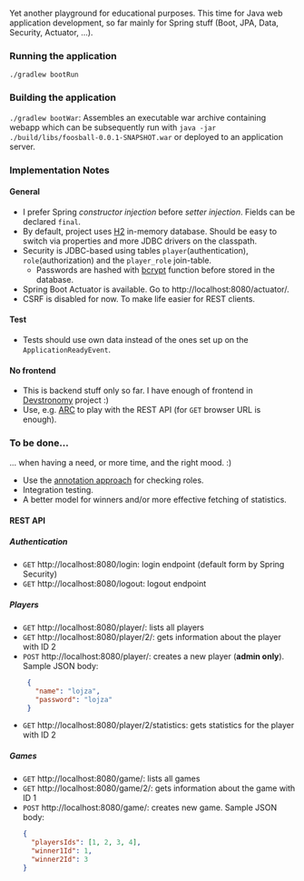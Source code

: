 Yet another playground for educational purposes. This time for Java web application development, so far mainly for
Spring stuff (Boot, JPA, Data, Security, Actuator,  ...).


### Running the application

`./gradlew bootRun`

### Building the application

`./gradlew bootWar`: Assembles an executable war archive containing webapp which can be subsequently run
with `java -jar ./build/libs/foosball-0.0.1-SNAPSHOT.war` or deployed to an application server.

### Implementation Notes

#### General
* I prefer Spring _constructor injection_ before _setter injection_. Fields can be declared `final`.
* By default, project uses [H2](http://www.h2database.com/) in-memory database. Should be easy to switch via properties
and more JDBC drivers on the classpath.
* Security is JDBC-based using tables `player`(authentication), `role`(authorization) and the `player_role` join-table.
  * Passwords are hashed with [bcrypt](https://en.wikipedia.org/wiki/Bcrypt) function before stored in the database.
* Spring Boot Actuator is available. Go to http://localhost:8080/actuator/.
* CSRF is disabled for now. To make life easier for REST clients.

#### Test
* Tests should use own data instead of the ones set up on the `ApplicationReadyEvent`.

#### No frontend
* This is backend stuff only so far. I have enough of frontend in [Devstronomy](https://devstronomy.com/) project :)
* Use, e.g. [ARC](https://chrome.google.com/webstore/detail/advanced-rest-client/hgmloofddffdnphfgcellkdfbfbjeloo)
to play with the REST API (for `GET` browser URL is enough).

### To be done...
... when having a need, or more time, and the right mood. :)

* Use the [annotation approach](https://www.baeldung.com/spring-security-expressions-basic.) for checking roles.
* Integration testing.
* A better model for winners and/or more effective fetching of statistics.


#### REST API

##### Authentication
* `GET` http://localhost:8080/login: login endpoint (default form by Spring Security)
* `GET` http://localhost:8080/logout: logout endpoint

##### Players
* `GET` http://localhost:8080/player/: lists all players
* `GET` http://localhost:8080/player/2/: gets information about the player with ID 2
* `POST` http://localhost:8080/player/: creates a new player (**admin only**). Sample JSON body:
   ```json
    {
      "name": "lojza",
      "password": "lojza"
    }
    ```
* `GET` http://localhost:8080/player/2/statistics: gets statistics for the player with ID 2

##### Games
* `GET` http://localhost:8080/game/: lists all games
* `GET` http://localhost:8080/game/2/: gets information about the game with ID 1
* `POST` http://localhost:8080/game/: creates new game. Sample JSON body:
    ```json
    {
      "playersIds": [1, 2, 3, 4],
      "winner1Id": 1,
      "winner2Id": 3
    }
    ```
